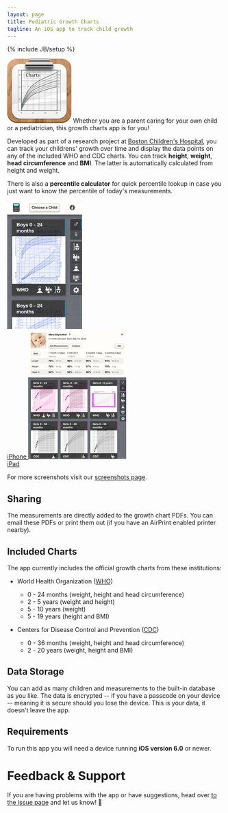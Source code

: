 ```yaml
---
layout: page
title: Pediatric Growth Charts
tagline: An iOS app to track child growth
---
```

{% include JB/setup %}

<img class="icon" src="icon.png" alt="" /> Whether you are a parent caring for your own child or a pediatrician, this growth charts app is for you!

Developed as part of a research project at [Boston Children's Hospital][bch], you can track your childrens' growth over time and display the data points on any of the included WHO and CDC charts. You can track **height**, **weight**, **head circumference** and **BMI**. The latter is automatically calculated from height and weight.

There is also a **percentile calculator** for quick percentile lookup in case you just want to know the percentile of today's measurements.


<div class="screenshots">
	<a class="screenshot" href="../screenshots">
		<img src="iPhone.png" alt="iPhone Screenshot" /><br />
		iPhone
	</a>
	<a class="screenshot" href="../screenshots">
		<img src="iPad.png" alt="iPad Screenshot" /><br />
		iPad
	</a>
</div>

For more screenshots visit our [screenshots page](../screenshots).


Sharing
-------

The measurements are directly added to the growth chart PDFs. You can email these PDFs or print them out (if you have an AirPrint enabled printer nearby).


Included Charts
---------------

The app currently includes the official growth charts from these institutions:

* World Health Organization ([WHO])
  * 0 - 24 months (weight, height and head circumference)
  * 2 - 5 years (weight and height)
  * 5 - 10 years (weight)
  * 5 - 19 years (height and BMI)

* Centers for Disease Control and Prevention ([CDC])
  * 0 - 36 months (weight, height and head circumference)
  * 2 - 20 years (weight, height and BMI)


Data Storage
------------

You can add as many children and measurements to the built-in database as you like. The data is encrypted -- if you have a passcode on your device -- meaning it is secure should you lose the device. This is your data, it doesn't leave the app.


Requirements
------------

To run this app you will need a device running **iOS version 6.0** or newer.



Feedback & Support
==================

If you are having problems with the app or have suggestions, head over [to the issue page][issues] and let us know! 👶


[bch]: http://childrenshospital.org
[who]: http://www.who.int
[cdc]: http://www.cdc.gov
[chip]: http://www.chip.org
[snf]: http://www.snf.ch
[issues]: https://github.com/p2/growth-charts/issues
